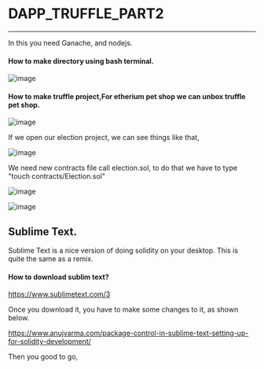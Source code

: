 # DAPP_TRUFFLE_PART2
--------
In this you need Ganache, and nodejs.

#### How to make directory using bash terminal. 

![image](https://user-images.githubusercontent.com/71329902/120568169-37aea500-c3c8-11eb-9d2e-23bf6530f757.png)

#### How to make truffle project,For etherium pet shop we can unbox truffle pet shop.

![image](https://user-images.githubusercontent.com/71329902/120568423-ad1a7580-c3c8-11eb-945b-4ea149f8626f.png)

If we open our election project, we can see things like that,

![image](https://user-images.githubusercontent.com/71329902/120568762-64af8780-c3c9-11eb-869f-4ba000d58db4.png)

We need new contracts file call election.sol, to do that we have to type "touch contracts/Election.sol"

![image](https://user-images.githubusercontent.com/71329902/120569098-16e74f00-c3ca-11eb-8c97-a9c25141ad99.png)

![image](https://user-images.githubusercontent.com/71329902/120569127-1fd82080-c3ca-11eb-90ac-5e8340be7d67.png)

## Sublime Text.
Sublime Text is a nice version of doing solidity on your desktop. This is quite the same as a remix.

#### How to download sublim text?

https://www.sublimetext.com/3

Once you download it, you have to make some changes to it, as shown below. 

https://www.anujvarma.com/package-control-in-sublime-text-setting-up-for-solidity-development/

Then you good to go,











